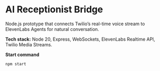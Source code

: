 # AI Receptionist Bridge

Node.js prototype that connects Twilio’s real-time voice stream to ElevenLabs Agents for natural conversation.

**Tech stack:** Node 20, Express, WebSockets, ElevenLabs Realtime API, Twilio Media Streams.

**Start command**
```bash
npm start

